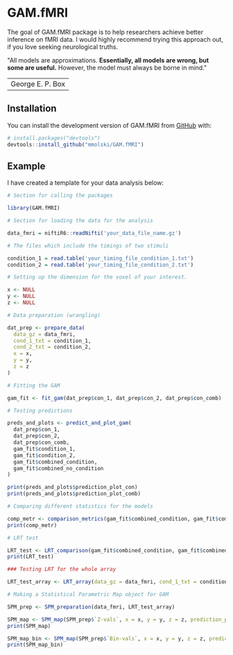 
# GAM.fMRI

<!-- badges: start -->
<!-- badges: end -->

The goal of GAM.fMRI package is to help researchers achieve better inference on fMRI data.
I would highly recommend trying this approach out, if you love seeking neurological truths.

"All models are approximations. **Essentially, all models are wrong, but some are useful.** However, the model must always be borne in mind."

<table align="center">
  <tr>
    <td align="center">
      George E. P. Box
    </td>
  </tr>
</table>


## Installation

You can install the development version of GAM.fMRI from [GitHub](https://github.com/mmolski/GAM.fMRI) with:

``` r
# install.packages("devtools")
devtools::install_github("mmolski/GAM.fMRI")
```

## Example

I have created a template for your data analysis below:

``` r
# Section for calling the packages

library(GAM.fMRI)

# Section for loading the data for the analysis

data_fmri = niftiR6::readNifti('your_data_file_name.gz')

# The files which include the timings of two stimuli 

condition_1 = read.table('your_timing_file_condition_1.txt')
condition_2 = read.table('your_timing_file_condition_2.txt')

# Setting up the dimension for the voxel of your interest.

x <- NULL
y <- NULL
z <- NULL

# Data preparation (wrangling)

dat_prep <- prepare_data(
  data_gz = data_fmri,
  cond_1_txt = condition_1,
  cond_2_txt = condition_2,
  x = x,
  y = y,
  z = z
)

# Fitting the GAM

gam_fit <- fit_gam(dat_prep$con_1, dat_prep$con_2, dat_prep$con_comb)

# Testing predictions

preds_and_plots <- predict_and_plot_gam(
  dat_prep$con_1,
  dat_prep$con_2,
  dat_prep$con_comb,
  gam_fit$condition_1,
  gam_fit$condition_2,
  gam_fit$combined_condition,
  gam_fit$combined_no_condition
)

print(preds_and_plots$prediction_plot_con)
print(preds_and_plots$prediction_plot_comb)

# Comparing different statistics for the models

comp_metr <- comparison_metrics(gam_fit$combined_condition, gam_fit$combined_no_condition)
print(comp_metr)

# LRT test

LRT_test <- LRT_comparison(gam_fit$combined_condition, gam_fit$combined_no_condition)
print(LRT_test)

### Testing LRT for the whole array

LRT_test_array <- LRT_array(data_gz = data_fmri, cond_1_txt = condition_1, cond_2_txt = condition_2)

# Making a Statistical Parametric Map object for GAM

SPM_prep <- SPM_preparation(data_fmri, LRT_test_array)

SPM_map <- SPM_map(SPM_prep$`Z-vals`, x = x, y = y, z = z, prediction_plot_con = preds_and_plots$prediction_plot_con)
print(SPM_map)

SPM_map_bin <- SPM_map(SPM_prep$`Bin-vals`, x = x, y = y, z = z, prediction_plot_con = preds_and_plots$prediction_plot_con, not_show_legend = "none")
print(SPM_map_bin)
```

